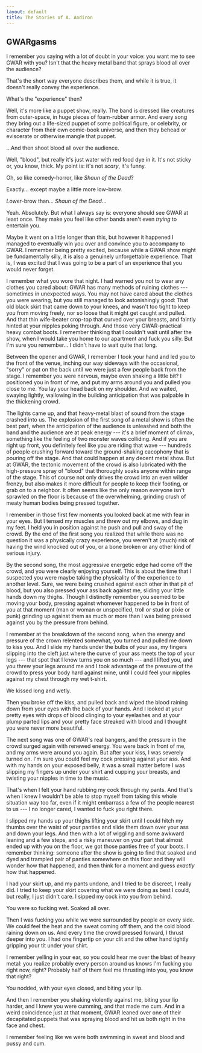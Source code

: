 ```yaml
---
layout: default
title: The Stories of A. Andiron
---
```


## GWARgasms

I remember you saying with a lot of doubt in your voice: you want me to see GWAR with you? Isn't that the heavy metal band that sprays blood all over the audience?

That's the short way everyone describes them, and while it is true, it doesn't really convey the experience.

What's the "experience" then?

Well, it's more like a puppet show, really. The band is dressed like creatures from outer-space, in huge pieces of foam-rubber armor. And every song they bring out a life-sized puppet of some political figure, or celebrity, or character from their own comic-book universe, and then they behead or eviscerate or otherwise mangle that puppet.

...And then shoot blood all over the audience.

Well, "blood", but really it's just water with red food dye in it. It's not sticky or, you know, thick. My point is: it's not _scary_, it's funny.

Oh, so like comedy-horror, like _Shaun of the Dead_?

Exactly... except maybe a little more low-brow.

_Lower_-brow than... _Shaun of the Dead_...

Yeah. Absolutely. But what I always say is: everyone should see GWAR at least once. They make you feel like other bands aren't even _trying_ to entertain you.

Maybe it went on a little longer than this, but however it happened I managed to eventually win you over and convince you to accompany to GWAR. I remember being pretty excited, because while a GWAR show might be fundamentally silly, it is also a genuinely unforgettable experience. That is, I was excited that I was going to be a part of an experience that you would never forget.

I remember what you wore that night. I had warned you not to wear any clothes you cared about: GWAR has many methods of ruining clothes --- sometimes in unexpected ways. You may not have cared about the clothes you were wearing, but you still managed to look astonishingly good: That old black skirt that came down to your knees, and wasn't too tight to keep you from moving freely, nor so loose that it might get caught and pulled. And that thin wife-beater crop-top that curved over your breasts, and faintly hinted at your nipples poking through. And those very GWAR-practical heavy combat boots. I remember thinking that I couldn't wait until after the show, when I would take you home to our apartment and fuck you silly. But I'm sure you remember... I didn't have to wait quite that long.

Between the opener and GWAR, I remember I took your hand and led you to the front of the venue, inching our way sideways with the occasional, "sorry" or pat on the back until we were just a few people back from the stage. I remember you were nervous, maybe even shaking a little bit? I positioned you in front of me, and put my arms around you and pulled you close to me. You lay your head back on my shoulder. And we waited, swaying lightly, wallowing in the building anticipation that was palpable in the thickening crowd.

The lights came up, and that heavy-metal blast of sound from the stage crashed into us. The explosion of the first song of a metal show is often the best part, when the anticipation of the audience is unleashed and both the band and the audience are at peak energy --- it's a brief moment of climax, something like the feeling of two monster waves colliding. And if you are right up front, you definitely feel like you are riding that wave --- hundreds of people crushing forward toward the ground-shaking cacophony that is pouring off the stage. And that could happen at any decent metal show. But at GWAR, the tectonic movement of the crowd is also lubricated with the high-pressure spray of "blood" that thoroughly soaks anyone within range of the stage. This of course not only drives the crowd into an even wilder frenzy, but also makes it more difficult for people to keep their footing, or grab on to a neighbor. It often seems like the only reason everyone isn't sprawled on the floor is because of the overwhelming, grinding crush of meaty human bodies being pressed together.

I remember in those first few moments you looked back at me with fear in your eyes. But I tensed my muscles and threw out my elbows, and dug in my feet. I held you in position against he push and pull and sway of the crowd. By the end of the first song you realized that while there was no question it was a physically crazy experience, you weren't at (much) risk of having the wind knocked out of you, or a bone broken or any other kind of serious injury.

By the second song, the most aggressive energetic edge had come off the crowd, and you were clearly enjoying yourself. This is about the time that I suspected you were maybe taking the physicality of the experience to another level. Sure, we were being crushed against each other in that pit of blood, but you also pressed your ass back against me, sliding your little hands down my thighs. Though I distinctly remember you seemed to be moving your body, pressing against whomever happened to be in front of you at that moment (man or woman or unspecified, troll or stud or pixie or punk) grinding up against them as much or more than I was being pressed against you by the pressure from behind.

I remember at the breakdown of the second song, when the energy and pressure of the crown relented somewhat, you turned and pulled me down to kiss you. And I slide my hands under the bulbs of your ass, my fingers slipping into the cleft just where the curve of your ass meets the top of your legs --- that spot that I know turns you on so much --- and I lifted you, and you threw your legs around me and I took advantage of the pressure of the crowd to press your body hard against mine, until I could feel your nipples against my chest through my wet t-shirt. 

We kissed long and wetly.

Then you broke off the kiss, and pulled back and wiped the blood raining down from your eyes with the back of your hands. And I looked at your pretty eyes with drops of blood clinging to your eyelashes and at your plump parted lips and your pretty face streaked with blood and I thought you were never more beautiful.

The next song was one of GWAR's real bangers, and the pressure in the crowd surged again with renewed energy. You were back in front of me, and my arms were around you again. But after your kiss, I was severely turned on. I'm sure you could feel my cock pressing against your ass. And with my hands on your exposed belly, it was a small matter before I was slipping my fingers up under your shirt and cupping your breasts, and twisting your nipples in time to the music.

That's when I felt your hand rubbing my cock through my pants. And that's when I knew I wouldn't be able to stop myself from taking this whole situation way too far, even if it might embarrass a few of the people nearest to us --- I no longer cared, I wanted to fuck you right there.

I slipped my hands up your thighs lifting your skirt until I could hitch my thumbs over the waist of your panties and slide them down over your ass and down your legs. And then with a lot of wiggling and some awkward leaning and a few steps, and a risky maneuver on your part that almost ended up with you on the floor, we got those panties free of your boots. I remember thinking: someone after the show is going to find that soaked and dyed and trampled pair of panties somewhere on this floor and they will wonder how that happened, and then think for a moment and guess _exactly_ how that happened.

I had your skirt up, and my pants undone, and I tried to be discreet, I really did. I tried to keep your skirt covering what we were doing as best I could, but really, I just didn't care. I sipped my cock into you from behind.

You were so fucking wet. Soaked all over.

Then I was fucking you while we were surrounded by people on every side. We could feel the heat and the sweat coming off them, and the cold blood raining down on us. And every time the crowd pressed forward, I thrust deeper into you. I had one fingertip on your clit and the other hand tightly gripping your tit under your shirt.

I remember yelling in your ear, so you could hear me over the blast of heavy metal: you realize probably every person around us knows I'm fucking you right now, right? Probably half of them feel me thrusting into you, you know that right?

You nodded, with your eyes closed, and biting your lip.

And then I remember you shaking violently against me, biting your lip harder, and I knew you were cumming, and that made me cum. And in a weird coincidence just at that moment, GWAR leaned over one of their decapitated puppets that was spraying blood and hit us both right in the face and chest.

I remember feeling like we were both swimming in sweat and blood and pussy and cum.

